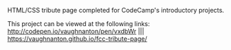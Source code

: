 HTML/CSS tribute page completed for CodeCamp's introductory projects. 

This project can be viewed at the following links:
http://codepen.io/vaughnanton/pen/vxdbWr |||
https://vaughnanton.github.io/fcc-tribute-page/
